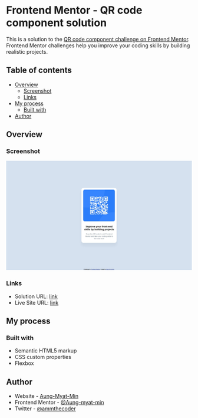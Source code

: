 # Frontend Mentor - QR code component solution

This is a solution to the [QR code component challenge on Frontend Mentor](https://www.frontendmentor.io/challenges/qr-code-component-iux_sIO_H). Frontend Mentor challenges help you improve your coding skills by building realistic projects.

## Table of contents

- [Overview](#overview)
  - [Screenshot](#screenshot)
  - [Links](#links)
- [My process](#my-process)
  - [Built with](#built-with)
- [Author](#author)

## Overview

### Screenshot

![](./screenshot.jpeg)

### Links

- Solution URL: [link](https://github.com/Aung-myat-min/FrontendMentor-QR-code-component-solution)
- Live Site URL: [link](https://aung-myat-min.github.io/FrontendMentor-QR-code-component-solution/)

## My process

### Built with

- Semantic HTML5 markup
- CSS custom properties
- Flexbox

## Author

- Website - [Aung-Myat-Min](https://www.ammthecoder.is-a.dev)
- Frontend Mentor - [@Aung-myat-min](https://www.frontendmentor.io/profile/Aung-myat-min)
- Twitter - [@ammthecoder](https://www.twitter.com/ammthecoder)
